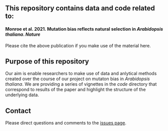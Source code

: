 ## This repository contains data and code related to:

#### Monroe et al. 2021. **Mutation bias reflects natural selection in *Arabidopsis thaliana***. *Nature*

Please cite the above publication if you make use of the material here.

## Purpose of this repository
Our aim is enable researchers to make use of data and anlytical methods  created over the course of our project on mutaton bias in *Arabidopsis thaliana*. We are providing a series of vignettes in the *code* directory that correspond to results of the paper and highlight the structure of the underlying data.

## Contact
Please direct questions and comments to the [issues page](https://github.com/greymonroe/mutation_bias_analysis/issues).

